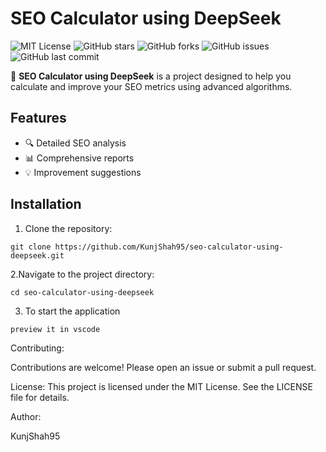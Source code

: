 # SEO Calculator using DeepSeek

![MIT License](https://img.shields.io/badge/License-MIT-green.svg)
![GitHub stars](https://img.shields.io/github/stars/KunjShah95/seo-calculator-using-deepseek)
![GitHub forks](https://img.shields.io/github/forks/KunjShah95/seo-calculator-using-deepseek)
![GitHub issues](https://img.shields.io/github/issues/KunjShah95/seo-calculator-using-deepseek)
![GitHub last commit](https://img.shields.io/github/last-commit/KunjShah95/seo-calculator-using-deepseek)

🚀 **SEO Calculator using DeepSeek** is a project designed to help you calculate and improve your SEO metrics using advanced algorithms.

## Features
- 🔍 Detailed SEO analysis
- 📊 Comprehensive reports
- 💡 Improvement suggestions

## Installation
1. Clone the repository:
```
git clone https://github.com/KunjShah95/seo-calculator-using-deepseek.git
```
2.Navigate to the project directory:
```
cd seo-calculator-using-deepseek
```
3. To start the application
```
preview it in vscode
```

Contributing:

Contributions are welcome! Please open an issue or submit a pull request.

License:
This project is licensed under the MIT License. See the LICENSE file for details.

Author:

KunjShah95
